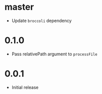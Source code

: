 # master

* Update `broccoli` dependency

# 0.1.0

* Pass relativePath argument to `processFile`

# 0.0.1

* Initial release
